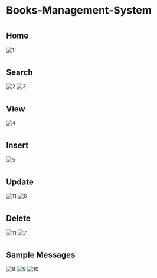 # Books-Management-System

#
## Home
![1](https://user-images.githubusercontent.com/59601482/127770761-86c2f6d6-ef1f-45da-8fab-a5b66cec0efd.jpg)

#
## Search
![2](https://user-images.githubusercontent.com/59601482/127770762-ee4dee0e-1ef1-49ae-bc19-fd7297bc72fa.jpg)
![3](https://user-images.githubusercontent.com/59601482/127770750-e9918977-5125-4377-bfda-aa09668fce40.jpg)

#
## View
![4](https://user-images.githubusercontent.com/59601482/127770751-7bf75fb3-5be7-4ad6-82fd-3644fd2f42c3.jpg)

#
## Insert
![5](https://user-images.githubusercontent.com/59601482/127770753-c6a1b44f-5117-4e15-8f30-22f9570e9364.jpg)

#
## Update
![11](https://user-images.githubusercontent.com/59601482/127770868-ea66ce8c-ca08-4273-8123-bf6dffe42f52.jpg)
![6](https://user-images.githubusercontent.com/59601482/127770754-87c0ee29-0133-4179-a575-971341f53e42.jpg)

#
## Delete
![11](https://user-images.githubusercontent.com/59601482/127770868-ea66ce8c-ca08-4273-8123-bf6dffe42f52.jpg)
![7](https://user-images.githubusercontent.com/59601482/127770756-dac235b2-6cdc-4495-bfb5-b61fa7a3b4c2.jpg)

#
## Sample Messages
![8](https://user-images.githubusercontent.com/59601482/127770758-de5d1891-9a2c-4d95-8516-3ced0c179030.jpg)
![9](https://user-images.githubusercontent.com/59601482/127770759-6f66bec9-9a57-4f0f-b417-d95d17bfc83b.jpg)
![10](https://user-images.githubusercontent.com/59601482/127770760-e233e78f-1ee0-4f5c-89b9-7136773395c4.jpg)
